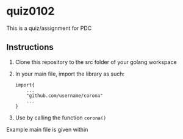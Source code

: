 # quiz0102

This is a quiz/assignment for PDC

<h2>Instructions</h2>

1.  Clone this repository to the src folder of your golang workspace
2.  In your main file, import the library as such:

        import{
            ...
            "github.com/username/corona"
            ...
        }

3.  Use by calling the function `corona()`

Example main file is given within
